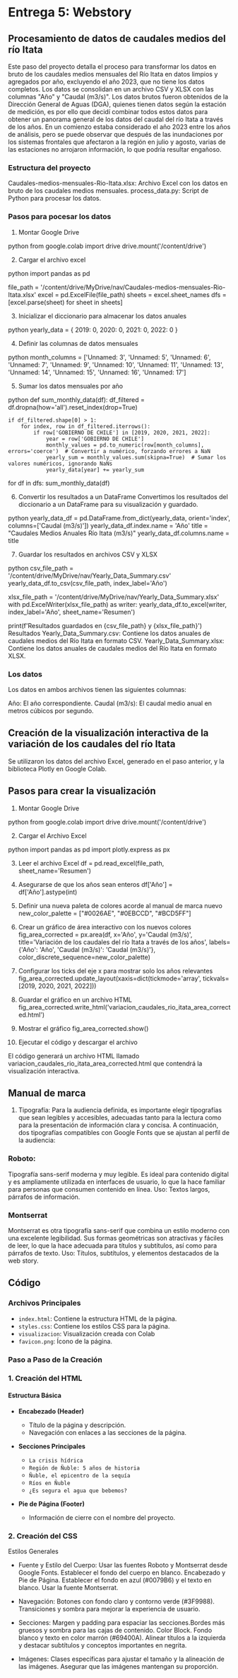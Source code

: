 # Entrega 5: Webstory

## Procesamiento de datos de caudales medios del río Itata
Este paso del proyecto detalla el proceso para transformar los datos en bruto de los caudales medios mensuales del Río Itata en datos limpios y agregados por año, excluyendo el año 2023, que no tiene los datos completos. Los datos se consolidan en un archivo CSV y XLSX con las columnas "Año" y "Caudal (m3/s)".
Los datos brutos fueron obtenidos de la Dirección General de Aguas (DGA), quienes tienen datos según la estación de medición, es por ello que decidí combinar todos estos datos para obtener un panorama general de los datos del caudal del río Itata a través de los años. 
En un comienzo estaba considerado el año 2023 entre los años de análisis, pero se puede observar que después de las inundaciones por los sistemas frontales que afectaron a la región en julio y agosto, varias de las estaciones no arrojaron información, lo que podría resultar engañoso.

### Estructura del proyecto
Caudales-medios-mensuales-Rio-Itata.xlsx: Archivo Excel con los datos en bruto de los caudales medios mensuales.
process_data.py: Script de Python para procesar los datos.

### Pasos para pocesar los datos
1. Montar Google Drive

python
from google.colab import drive
drive.mount('/content/drive')

2. Cargar el archivo excel

python
import pandas as pd

file_path = '/content/drive/MyDrive/nav/Caudales-medios-mensuales-Rio-Itata.xlsx'
excel = pd.ExcelFile(file_path)
sheets = excel.sheet_names
dfs = [excel.parse(sheet) for sheet in sheets]

3. Inicializar el diccionario para almacenar los datos anuales

python
yearly_data = {
    2019: 0,
    2020: 0,
    2021: 0,
    2022: 0
}

4. Definir las columnas de datos mensuales

python
month_columns = ['Unnamed: 3', 'Unnamed: 5', 'Unnamed: 6', 'Unnamed: 7', 'Unnamed: 9', 
                 'Unnamed: 10', 'Unnamed: 11', 'Unnamed: 13', 'Unnamed: 14', 'Unnamed: 15', 
                 'Unnamed: 16', 'Unnamed: 17']

5. Sumar los datos mensuales por año

python
def sum_monthly_data(df):
    df_filtered = df.dropna(how='all').reset_index(drop=True)
    
    if df_filtered.shape[0] > 1:
        for index, row in df_filtered.iterrows():
            if row['GOBIERNO DE CHILE'] in [2019, 2020, 2021, 2022]:
                year = row['GOBIERNO DE CHILE']
                monthly_values = pd.to_numeric(row[month_columns], errors='coerce')  # Convertir a numérico, forzando errores a NaN
                yearly_sum = monthly_values.sum(skipna=True)  # Sumar los valores numéricos, ignorando NaNs
                yearly_data[year] += yearly_sum

for df in dfs:
    sum_monthly_data(df)

6. Convertir los resultados a un DataFrame
Convertimos los resultados del diccionario a un DataFrame para su visualización y guardado.

python
yearly_data_df = pd.DataFrame.from_dict(yearly_data, orient='index', columns=['Caudal (m3/s)'])
yearly_data_df.index.name = 'Año'
title = "Caudales Medios Anuales Río Itata (m3/s)"
yearly_data_df.columns.name = title

7. Guardar los resultados en archivos CSV y XLSX

python
csv_file_path = '/content/drive/MyDrive/nav/Yearly_Data_Summary.csv'
yearly_data_df.to_csv(csv_file_path, index_label='Año')

xlsx_file_path = '/content/drive/MyDrive/nav/Yearly_Data_Summary.xlsx'
with pd.ExcelWriter(xlsx_file_path) as writer:
    yearly_data_df.to_excel(writer, index_label='Año', sheet_name='Resumen')

print(f'Resultados guardados en {csv_file_path} y {xlsx_file_path}')
Resultados
Yearly_Data_Summary.csv: Contiene los datos anuales de caudales medios del Río Itata en formato CSV.
Yearly_Data_Summary.xlsx: Contiene los datos anuales de caudales medios del Río Itata en formato XLSX.

### Los datos
Los datos en ambos archivos tienen las siguientes columnas:

Año: El año correspondiente.
Caudal (m3/s): El caudal medio anual en metros cúbicos por segundo.

## Creación de la visualización interactiva de la variación de los caudales del río Itata
Se utilizaron los datos del archivo Excel, generado en el paso anterior, y la biblioteca Plotly en Google Colab.


## Pasos para crear la visualización

1. Montar Google Drive

python
from google.colab import drive
drive.mount('/content/drive')

2. Cargar el Archivo Excel

python
import pandas as pd
import plotly.express as px

3. Leer el archivo Excel
df = pd.read_excel(file_path, sheet_name='Resumen')

4. Asegurarse de que los años sean enteros
df['Año'] = df['Año'].astype(int)

5. Definir una nueva paleta de colores acorde al manual de marca nuevo
new_color_palette = ["#0026AE", "#0EBCCD", "#BCD5FF"]

6. Crear un gráfico de área interactivo con los nuevos colores
fig_area_corrected = px.area(df, x='Año', y='Caudal (m3/s)', title='Variación de los caudales del río Itata a través de los años',
                             labels={'Año': 'Año', 'Caudal (m3/s)': 'Caudal (m3/s)'},
                             color_discrete_sequence=new_color_palette)

7. Configurar los ticks del eje x para mostrar solo los años relevantes
fig_area_corrected.update_layout(xaxis=dict(tickmode='array', tickvals=[2019, 2020, 2021, 2022]))

8. Guardar el gráfico en un archivo HTML
fig_area_corrected.write_html('variacion_caudales_rio_itata_area_corrected.html')

9. Mostrar el gráfico
fig_area_corrected.show()

10. Ejecutar el código y descargar el archivo

El código generará un archivo HTML llamado variacion_caudales_rio_itata_area_corrected.html que contendrá la visualización interactiva.

## Manual de marca
1. Tipografía: Para la audiencia definida, es importante elegir tipografías que sean legibles y accesibles, adecuadas tanto para la lectura como para la presentación de información clara y concisa. A continuación, dos tipografías compatibles con Google Fonts que se ajustan al perfil de la audiencia:

### Roboto:
Tipografía sans-serif moderna y muy legible. Es ideal para contenido digital y es ampliamente utilizada en interfaces de usuario, lo que la hace familiar para personas que consumen contenido en línea.
Uso: Textos largos, párrafos de información.
### Montserrat
Montserrat es otra tipografía sans-serif que combina un estilo moderno con una excelente legibilidad. Sus formas geométricas son atractivas y fáciles de leer, lo que la hace adecuada para títulos y subtítulos, así como para párrafos de texto.
Uso: Títulos, subtítulos, y elementos destacados de la web story.

## Código

### Archivos Principales

- `index.html`: Contiene la estructura HTML de la página.
- `styles.css`: Contiene los estilos CSS para la página.
- `visualizacion`: Visualización creada con Colab
- `favicon.png`: Ícono de la página.

### Paso a Paso de la Creación

### 1. Creación del HTML

#### Estructura Básica

- **Encabezado (Header)**
    - Título de la página y descripción.
    - Navegación con enlaces a las secciones de la página.

- **Secciones Principales**
    - `La crisis hídrica`
    - `Región de Ñuble: 5 años de historia`
    - `Ñuble, el epicentro de la sequía`
    - `Ríos en Ñuble`
    - `¿Es segura el agua que bebemos?`

- **Pie de Página (Footer)**
    - Información de cierre con el nombre del proyecto.

### 2. Creación del CSS
Estilos Generales
- Fuente y Estilo del Cuerpo: Usar las fuentes Roboto y Montserrat desde Google Fonts. Establecer el fondo del cuerpo en blanco. Encabezado y Pie de Página. Establecer el fondo en azul (#0079B6) y el texto en blanco. Usar la fuente Montserrat.

- Navegación: Botones con fondo claro y contorno verde (#3F9988). Transiciones y sombra para mejorar la experiencia de usuario.

- Secciones: Margen y padding para espaciar las secciones.Bordes más gruesos y sombra para las cajas de contenido. Color Block. Fondo blanco y texto en color marrón (#69400A). Alinear títulos a la izquierda y destacar subtítulos y conceptos importantes en negrita.

- Imágenes: Clases específicas para ajustar el tamaño y la alineación de las imágenes. Asegurar que las imágenes mantengan su proporción.



